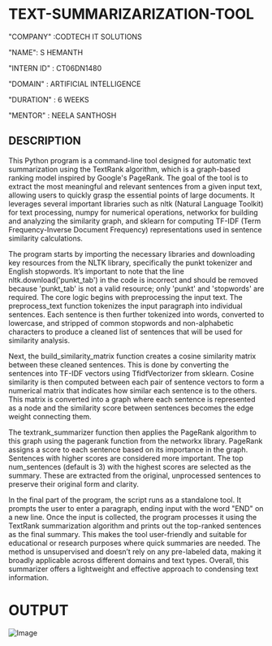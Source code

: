 # TEXT-SUMMARIZARIZATION-TOOL

"COMPANY" :CODTECH IT SOLUTIONS

"NAME": S HEMANTH

"INTERN ID" : CT06DN1480

"DOMAIN" : ARTIFICIAL INTELLIGENCE

"DURATION" :  6 WEEKS

"MENTOR" : NEELA SANTHOSH

## DESCRIPTION

This Python program is a command-line tool designed for automatic text summarization using the TextRank algorithm, which is a graph-based ranking model inspired by Google's PageRank. The goal of the tool is to extract the most meaningful and relevant sentences from a given input text, allowing users to quickly grasp the essential points of large documents. It leverages several important libraries such as nltk (Natural Language Toolkit) for text processing, numpy for numerical operations, networkx for building and analyzing the similarity graph, and sklearn for computing TF-IDF (Term Frequency-Inverse Document Frequency) representations used in sentence similarity calculations.

The program starts by importing the necessary libraries and downloading key resources from the NLTK library, specifically the punkt tokenizer and English stopwords. It’s important to note that the line nltk.download('punkt_tab') in the code is incorrect and should be removed because 'punkt_tab' is not a valid resource; only 'punkt' and 'stopwords' are required. The core logic begins with preprocessing the input text. The preprocess_text function tokenizes the input paragraph into individual sentences. Each sentence is then further tokenized into words, converted to lowercase, and stripped of common stopwords and non-alphabetic characters to produce a cleaned list of sentences that will be used for similarity analysis.

Next, the build_similarity_matrix function creates a cosine similarity matrix between these cleaned sentences. This is done by converting the sentences into TF-IDF vectors using TfidfVectorizer from sklearn. Cosine similarity is then computed between each pair of sentence vectors to form a numerical matrix that indicates how similar each sentence is to the others. This matrix is converted into a graph where each sentence is represented as a node and the similarity score between sentences becomes the edge weight connecting them.

The textrank_summarizer function then applies the PageRank algorithm to this graph using the pagerank function from the networkx library. PageRank assigns a score to each sentence based on its importance in the graph. Sentences with higher scores are considered more important. The top num_sentences (default is 3) with the highest scores are selected as the summary. These are extracted from the original, unprocessed sentences to preserve their original form and clarity.

In the final part of the program, the script runs as a standalone tool. It prompts the user to enter a paragraph, ending input with the word "END" on a new line. Once the input is collected, the program processes it using the TextRank summarization algorithm and prints out the top-ranked sentences as the final summary. This makes the tool user-friendly and suitable for educational or research purposes where quick summaries are needed. The method is unsupervised and doesn’t rely on any pre-labeled data, making it broadly applicable across different domains and text types. Overall, this summarizer offers a lightweight and effective approach to condensing text information.



# OUTPUT
![Image](https://github.com/user-attachments/assets/3c34d8bb-29ca-4b83-a7f1-8a0dd5f6dcdd)
